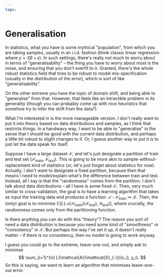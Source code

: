 ```yaml
---
tags:
---
```


# Generalisation

In statistics, what you have is some mythical "population", from which you are taking samples, usually in an i.i.d. fashion (think classic linear regression where $y = X\beta + \epsilon$). In such settings, there's really not much to worry about in terms of "generalisability" – the thing you have to worry about most is the noise, and ensuring that you don't overfit to it. Granted, there's the whole robust statistics field that tries to be robust to model mis-specification (usually in the distribution of the error), which is sort of like "generalisability".

On the other extreme you have the topic of domain shift, and being able to "generalise" from that. However, that feels like an intractible problem in its generality (though you can probably come up with nice heuristics that somehow try to infer the shift from the data?).

What I'm interested in is the more manageable version. I don't really want to put it into theory based on data distributions and samples, as I think that restricts things. In a handwavy way, I want to be able to "generalise" in the sense that I should be good with the current data distribution, and perhaps a little bit robust to slight changes to it. Or, I guess another way to put it is to just let the data speak for itself.

Suppose I have a large dataset $\mathcal{X}$, and let's just designate a partition of train and test set ($\mathcal{X}_{train},\mathcal{X}_{test}$). This is going to be more akin to sample-without-replacement kind of statistics (or, let's just forget about statistics for now). Actually, I don't want to designate a fixed partition, because then that means I need to model/explain what's the difference between train and test. Instead, all I say is that the "randomness" comes from the partition. I don't talk about data distributions – all I have is some fixed $\mathcal{X}$. Then, very much similar to cross-validation, the goal is to have a learning algorithm that takes as input the training data and produces a function $\mathcal{A}: \mathcal{X}_{train} \mapsto \mathcal{F}$. Then, the (only) goal is to minimise $\mathbb{E}\left[L(\mathcal{A}(\mathcal{X}_{train})(\mathcal{X}_{test}),\mathcal{Y}_{test})\right]$, where crucially, the randomness comes only from the partitioning function.

Is there anything you can do with this "theory"? The reason you sort of need a data distribution is because you need some kind of "smoothness" or "consistency" in $\mathcal{X}$. But perhaps the way I've set it up, it doesn't really matter – if there is no consistency, then no model is going to work anyway.

I guess you could go to the extreme, leave-one-out, and simply ask to minimise
$$
\sum_{i=1}^{n} L(\mathcal{A}(\mathcal{X}_{-i})(x_i), y_i).
$$
So this is saying, we want to learn an algorithm that minimises leave-one-out error.